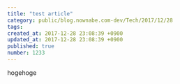 ```yaml
---
title: "test article"
category: public/blog.nownabe.com-dev/Tech/2017/12/28
tags: 
created_at: 2017-12-28 23:08:39 +0900
updated_at: 2017-12-28 23:08:39 +0900
published: true
number: 1233
---
```


hogehoge
